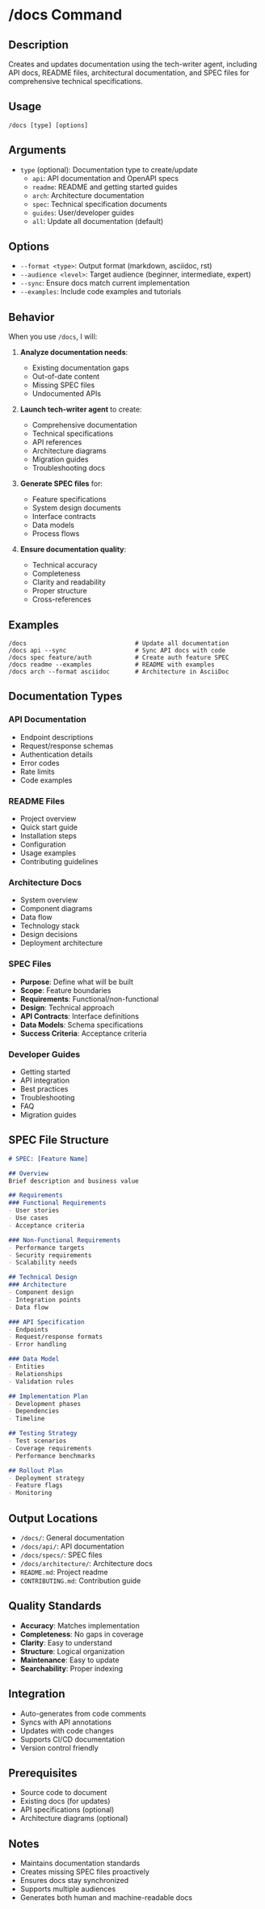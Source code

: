 # /docs Command

## Description
Creates and updates documentation using the tech-writer agent, including API docs, README files, architectural documentation, and SPEC files for comprehensive technical specifications.

## Usage
```
/docs [type] [options]
```

## Arguments
- `type` (optional): Documentation type to create/update
  - `api`: API documentation and OpenAPI specs
  - `readme`: README and getting started guides
  - `arch`: Architecture documentation
  - `spec`: Technical specification documents
  - `guides`: User/developer guides
  - `all`: Update all documentation (default)

## Options
- `--format <type>`: Output format (markdown, asciidoc, rst)
- `--audience <level>`: Target audience (beginner, intermediate, expert)
- `--sync`: Ensure docs match current implementation
- `--examples`: Include code examples and tutorials

## Behavior
When you use `/docs`, I will:

1. **Analyze documentation needs**:
   - Existing documentation gaps
   - Out-of-date content
   - Missing SPEC files
   - Undocumented APIs
   
2. **Launch tech-writer agent** to create:
   - Comprehensive documentation
   - Technical specifications
   - API references
   - Architecture diagrams
   - Migration guides
   - Troubleshooting docs
   
3. **Generate SPEC files** for:
   - Feature specifications
   - System design documents
   - Interface contracts
   - Data models
   - Process flows
   
4. **Ensure documentation quality**:
   - Technical accuracy
   - Completeness
   - Clarity and readability
   - Proper structure
   - Cross-references

## Examples
```
/docs                              # Update all documentation
/docs api --sync                   # Sync API docs with code
/docs spec feature/auth            # Create auth feature SPEC
/docs readme --examples            # README with examples
/docs arch --format asciidoc       # Architecture in AsciiDoc
```

## Documentation Types

### API Documentation
- Endpoint descriptions
- Request/response schemas
- Authentication details
- Error codes
- Rate limits
- Code examples

### README Files
- Project overview
- Quick start guide
- Installation steps
- Configuration
- Usage examples
- Contributing guidelines

### Architecture Docs
- System overview
- Component diagrams
- Data flow
- Technology stack
- Design decisions
- Deployment architecture

### SPEC Files
- **Purpose**: Define what will be built
- **Scope**: Feature boundaries
- **Requirements**: Functional/non-functional
- **Design**: Technical approach
- **API Contracts**: Interface definitions
- **Data Models**: Schema specifications
- **Success Criteria**: Acceptance criteria

### Developer Guides
- Getting started
- API integration
- Best practices
- Troubleshooting
- FAQ
- Migration guides

## SPEC File Structure
```markdown
# SPEC: [Feature Name]

## Overview
Brief description and business value

## Requirements
### Functional Requirements
- User stories
- Use cases
- Acceptance criteria

### Non-Functional Requirements  
- Performance targets
- Security requirements
- Scalability needs

## Technical Design
### Architecture
- Component design
- Integration points
- Data flow

### API Specification
- Endpoints
- Request/response formats
- Error handling

### Data Model
- Entities
- Relationships
- Validation rules

## Implementation Plan
- Development phases
- Dependencies
- Timeline

## Testing Strategy
- Test scenarios
- Coverage requirements
- Performance benchmarks

## Rollout Plan
- Deployment strategy
- Feature flags
- Monitoring
```

## Output Locations
- `/docs/`: General documentation
- `/docs/api/`: API documentation
- `/docs/specs/`: SPEC files
- `/docs/architecture/`: Architecture docs
- `README.md`: Project readme
- `CONTRIBUTING.md`: Contribution guide

## Quality Standards
- **Accuracy**: Matches implementation
- **Completeness**: No gaps in coverage
- **Clarity**: Easy to understand
- **Structure**: Logical organization
- **Maintenance**: Easy to update
- **Searchability**: Proper indexing

## Integration
- Auto-generates from code comments
- Syncs with API annotations
- Updates with code changes
- Supports CI/CD documentation
- Version control friendly

## Prerequisites
- Source code to document
- Existing docs (for updates)
- API specifications (optional)
- Architecture diagrams (optional)

## Notes
- Maintains documentation standards
- Creates missing SPEC files proactively
- Ensures docs stay synchronized
- Supports multiple audiences
- Generates both human and machine-readable docs
